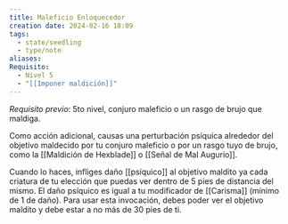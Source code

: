 ```yaml
---
title: Maleficio Enloquecedor
creation date: 2024-02-16 18:09
tags:
  - state/seedling
  - type/note
aliases: 
Requisito:
  - Nivel 5
  - "[[Imponer maldición]]"
---
```

*Requisito previo*: 5to nivel, conjuro maleficio o un rasgo de brujo que maldiga. 

Como acción adicional, causas una perturbación psíquica alrededor del objetivo maldecido por tu conjuro maleficio o por un rasgo tuyo de brujo, como la [[Maldición de Hexblade]] o [[Señal de Mal Augurio]].

Cuando lo haces, infliges daño [[psíquico]] al objetivo maldito ya cada criatura de tu elección que
puedas ver dentro de 5 pies de distancia del mismo. El daño psíquico es igual a tu modificador de
[[Carisma]] (mínimo de 1 de daño). Para usar esta invocación, debes poder ver el objetivo maldito y
debe estar a no más de 30 pies de ti.


